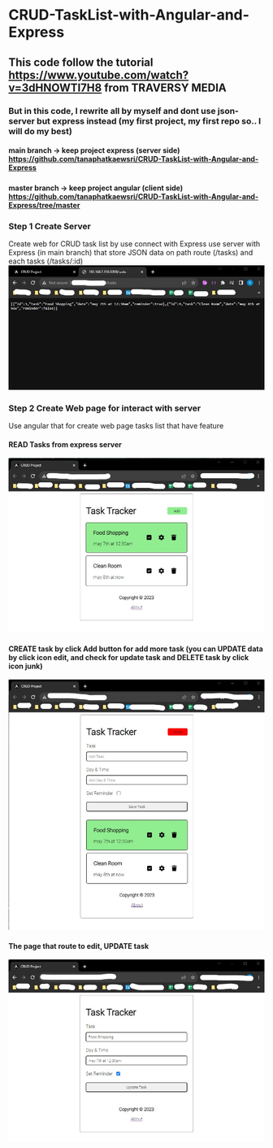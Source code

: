# CRUD-TaskList-with-Angular-and-Express

## This code follow the tutorial https://www.youtube.com/watch?v=3dHNOWTI7H8 from TRAVERSY MEDIA
### But in this code, I rewrite all by myself and dont use json-server but express instead (my first project, my first repo so.. I will do my best)

#### main branch -> keep project express (server side) https://github.com/tanaphatkaewsri/CRUD-TaskList-with-Angular-and-Express
###
#### master branch -> keep project angular (client side) https://github.com/tanaphatkaewsri/CRUD-TaskList-with-Angular-and-Express/tree/master


### Step 1 Create Server
Create web for CRUD task list by use connect with Express
use server with Express (in main branch) that store JSON data on path route (/tasks) and each tasks (/tasks/:id) 
![Image Server Web browser](https://github.com/tanaphatkaewsri/CRUD-TaskList-with-Angular-and-Express/blob/main/images/Screenshot%202023-09-13%20144836.jpg)



### Step 2 Create Web page for interact with server
Use angular that for create web page tasks list that have feature
#### READ Tasks from express server
![Image Frontend Web browser](https://github.com/tanaphatkaewsri/CRUD-TaskList-with-Angular-and-Express/blob/main/images/Screenshot%202023-09-13%20144516.jpg)
#### CREATE task by click Add button for add more task (you can UPDATE data by click icon edit, and check for update task and DELETE task by click icon junk)
![Image Frontend Web browser](https://github.com/tanaphatkaewsri/CRUD-TaskList-with-Angular-and-Express/blob/main/images/Screenshot%202023-09-13%20144651.jpg)
#### The page that route to edit, UPDATE task
![Image Frontend Web browser](https://github.com/tanaphatkaewsri/CRUD-TaskList-with-Angular-and-Express/blob/main/images/Screenshot%202023-09-13%20144738.jpg)
